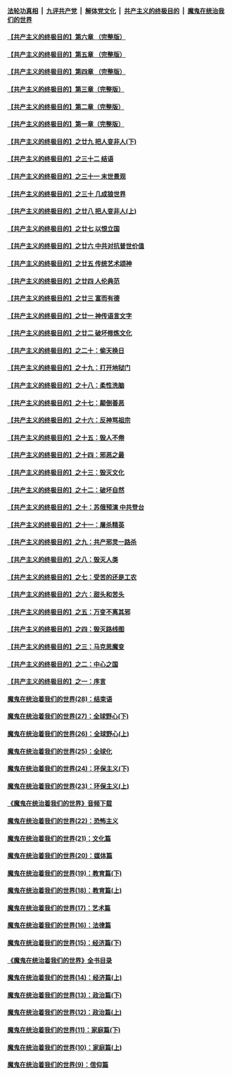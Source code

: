 ####  [法轮功真相](../../../../basic/blob/master/README.md?t=01290152) &nbsp;|&nbsp; [九评共产党](../../../../9ping.md/blob/master/README.md?t=01290152) &nbsp;|&nbsp; [解体党文化](../../../../jtdwh.md/blob/master/README.md?t=01290152)  &nbsp;|&nbsp; [共产主义的终极目的](../../../../gczydzjmd.md/blob/master/README.md?t=01290152) &nbsp;|&nbsp; [魔鬼在统治我们的世界](../../../../mgztzwmdsj.md/blob/master/README.md?t=01290152) 

#### [【共产主义的终极目的】第六章 （完整版）](../pages/nsc422/n11428913.md?t=01290152) 

#### [【共产主义的终极目的】第五章 （完整版）](../pages/nsc422/n11428912.md?t=01290152) 

#### [【共产主义的终极目的】第四章 （完整版）](../pages/nsc422/n11428907.md?t=01290152) 

#### [【共产主义的终极目的】第三章（完整版）](../pages/nsc422/n11428848.md?t=01290152) 

#### [【共产主义的终极目的】第二章（完整版）](../pages/nsc422/n11428831.md?t=01290152) 

#### [【共产主义的终极目的】第一章（完整版）](../pages/nsc422/n11417651.md?t=01290152) 

#### [【共产主义的终极目的】之廿九 把人变非人(下)](../pages/nsc422/n11344140.md?t=01290152) 

#### [【共产主义的终极目的】之三十二 结语](../pages/nsc422/n11360535.md?t=01290152) 

#### [【共产主义的终极目的】之三十一 末世景观](../pages/nsc422/n11351129.md?t=01290152) 

#### [【共产主义的终极目的】之三十 几成狼世界](../pages/nsc422/n11348280.md?t=01290152) 

#### [【共产主义的终极目的】之廿八 把人变非人(上)](../pages/nsc422/n11340492.md?t=01290152) 

#### [【共产主义的终极目的】之廿七 以恨立国](../pages/nsc422/n11336944.md?t=01290152) 

#### [【共产主义的终极目的】之廿六 中共对抗普世价值](../pages/nsc422/n11324785.md?t=01290152) 

#### [【共产主义的终极目的】之廿五 传统艺术颂神](../pages/nsc422/n11296396.md?t=01290152) 

#### [【共产主义的终极目的】之廿四 人伦典范](../pages/nsc422/n11296397.md?t=01290152) 

#### [【共产主义的终极目的】之廿三 富而有德](../pages/nsc422/n11283598.md?t=01290152) 

#### [【共产主义的终极目的】之廿一 神传语言文字](../pages/nsc422/n11263265.md?t=01290152) 

#### [【共产主义的终极目的】之廿二 破坏修炼文化](../pages/nsc422/n11245728.md?t=01290152) 

#### [【共产主义的终极目的】之二十：偷天换日](../pages/nsc422/n11238846.md?t=01290152) 

#### [【共产主义的终极目的】之十九：打开地狱门](../pages/nsc422/n11206376.md?t=01290152) 

#### [【共产主义的终极目的】之十八：柔性洗脑](../pages/nsc422/n11199994.md?t=01290152) 

#### [【共产主义的终极目的】之十七：颠倒善恶](../pages/nsc422/n11179782.md?t=01290152) 

#### [【共产主义的终极目的】之十六：反神骂祖宗](../pages/nsc422/n11166798.md?t=01290152) 

#### [【共产主义的终极目的】之十五：毁人不倦](../pages/nsc422/n11166792.md?t=01290152) 

#### [【共产主义的终极目的】之十四：邪恶之最](../pages/nsc422/n11150249.md?t=01290152) 

#### [【共产主义的终极目的】之十三：毁灭文化](../pages/nsc422/n11135227.md?t=01290152) 

#### [【共产主义的终极目的】之十二：破坏自然](../pages/nsc422/n11135214.md?t=01290152) 

#### [【共产主义的终极目的】之十：苏俄预演 中共登台](../pages/nsc422/n11118424.md?t=01290152) 

#### [【共产主义的终极目的】之十一：屠杀精英](../pages/nsc422/n11118442.md?t=01290152) 

#### [【共产主义的终极目的】之九：共产邪灵一路杀](../pages/nsc422/n11114139.md?t=01290152) 

#### [【共产主义的终极目的】之八：毁灭人类](../pages/nsc422/n11108503.md?t=01290152) 

#### [【共产主义的终极目的】之七：受苦的还是工农](../pages/nsc422/n11101809.md?t=01290152) 

#### [【共产主义的终极目的】之六：甜头和苦头](../pages/nsc422/n11096971.md?t=01290152) 

#### [【共产主义的终极目的】之五：万变不离其邪](../pages/nsc422/n11091285.md?t=01290152) 

#### [【共产主义的终极目的】之四：毁灭路线图](../pages/nsc422/n11086284.md?t=01290152) 

#### [【共产主义的终极目的】之三：马克思魔变](../pages/nsc422/n11061941.md?t=01290152) 

#### [【共产主义的终极目的】之二：中心之国](../pages/nsc422/n11047728.md?t=01290152) 

#### [【共产主义的终极目的】之一：序言](../pages/nsc422/n11086077.md?t=01290152) 

#### [魔鬼在统治着我们的世界(28)：结束语](../pages/nsc422/n10936246.md?t=01290152) 

#### [魔鬼在统治着我们的世界(27)：全球野心(下)](../pages/nsc422/n10928319.md?t=01290152) 

#### [魔鬼在统治着我们的世界(26)：全球野心(上)](../pages/nsc422/n10900318.md?t=01290152) 

#### [魔鬼在统治着我们的世界(25)：全球化](../pages/nsc422/n10788205.md?t=01290152) 

#### [魔鬼在统治着我们的世界(24)：环保主义(下)](../pages/nsc422/n10695307.md?t=01290152) 

#### [魔鬼在统治着我们的世界(23)：环保主义(上)](../pages/nsc422/n10688613.md?t=01290152) 

#### [《魔鬼在统治着我们的世界》音频下载](../pages/nsc422/n10635553.md?t=01290152) 

#### [魔鬼在统治着我们的世界(22)：恐怖主义](../pages/nsc422/n10614727.md?t=01290152) 

#### [魔鬼在统治着我们的世界(21)：文化篇](../pages/nsc422/n10597706.md?t=01290152) 

#### [魔鬼在统治着我们的世界(20)：媒体篇](../pages/nsc422/n10586579.md?t=01290152) 

#### [魔鬼在统治着我们的世界(19)：教育篇(下)](../pages/nsc422/n10564808.md?t=01290152) 

#### [魔鬼在统治着我们的世界(18)：教育篇(上)](../pages/nsc422/n10526970.md?t=01290152) 

#### [魔鬼在统治着我们的世界(17)：艺术篇](../pages/nsc422/n10499093.md?t=01290152) 

#### [魔鬼在统治着我们的世界(16)：法律篇](../pages/nsc422/n10485969.md?t=01290152) 

#### [魔鬼在统治着我们的世界(15)：经济篇(下)](../pages/nsc422/n10469975.md?t=01290152) 

#### [《魔鬼在统治着我们的世界》全书目录](../pages/nsc422/n10464261.md?t=01290152) 

#### [魔鬼在统治着我们的世界(14)：经济篇(上)](../pages/nsc422/n10457370.md?t=01290152) 

#### [魔鬼在统治着我们的世界(13)：政治篇(下)](../pages/nsc422/n10448270.md?t=01290152) 

#### [魔鬼在统治着我们的世界(12)：政治篇(上)](../pages/nsc422/n10444576.md?t=01290152) 

#### [魔鬼在统治着我们的世界(11)：家庭篇(下)](../pages/nsc422/n10440961.md?t=01290152) 

#### [魔鬼在统治着我们的世界(10)：家庭篇(上)](../pages/nsc422/n10435448.md?t=01290152) 

#### [魔鬼在统治着我们的世界(9)：信仰篇](../pages/nsc422/n10432159.md?t=01290152) 

